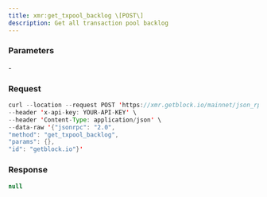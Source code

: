 ```yaml
---
title: xmr:get_txpool_backlog \[POST\]
description: Get all transaction pool backlog
---
```


### Parameters

\-

### Request

``` java
curl --location --request POST 'https://xmr.getblock.io/mainnet/json_rpc' \ 
--header 'x-api-key: YOUR-API-KEY' \ 
--header 'Content-Type: application/json' \ 
--data-raw '{"jsonrpc": "2.0",
"method": "get_txpool_backlog",
"params": {},
"id": "getblock.io"}'
```

###  Response

``` java
null
```
